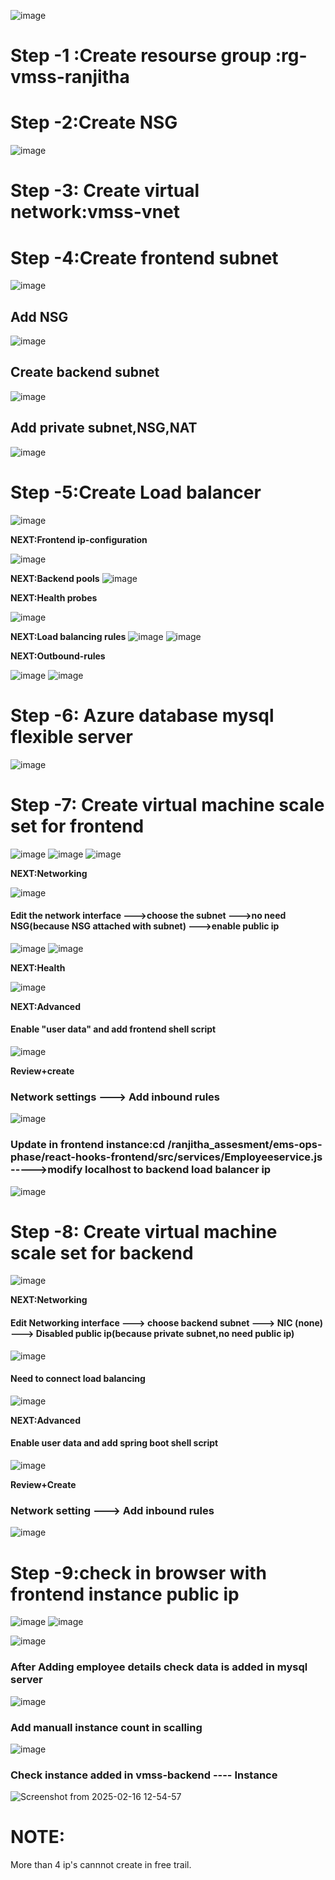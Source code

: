 

![image](https://github.com/user-attachments/assets/484f5e25-a0d6-400e-8bf6-f287999d6f05)








# Step -1 :Create resourse group :**rg-vmss-ranjitha**

# Step -2:Create NSG
![image](https://github.com/user-attachments/assets/da5a9ac8-e9b7-45dd-af28-6280ac19c557)

# Step -3: Create virtual network:**vmss-vnet**

# Step -4:Create frontend subnet
![image](https://github.com/user-attachments/assets/de8c7e1b-5c55-4908-a2a0-cf0e17db681d)

## Add NSG

![image](https://github.com/user-attachments/assets/8cc31740-813c-4e6f-9e0b-db8ea3a0537b)

## Create backend subnet

![image](https://github.com/user-attachments/assets/31056f24-ac8d-4dab-829b-9132fae74b64)

## Add private subnet,NSG,NAT

![image](https://github.com/user-attachments/assets/b724c96e-c3b2-4b1e-9610-c2fadcb1f9e0)

# Step -5:Create Load balancer
![image](https://github.com/user-attachments/assets/1df51568-e3ed-4814-8f26-fa899eeb58bb)

**NEXT:Frontend ip-configuration**

![image](https://github.com/user-attachments/assets/82747947-e7fd-4df8-a8ee-2824c71d93bf)

**NEXT:Backend pools**
![image](https://github.com/user-attachments/assets/31ede0de-a8ab-4294-8a3d-865d631d0550)

**NEXT:Health probes**

![image](https://github.com/user-attachments/assets/493b9f08-28b4-4526-9eb9-f1f4fc16abc9)

**NEXT:Load balancing rules**
![image](https://github.com/user-attachments/assets/216ff331-3098-4c51-81dc-5653b0116364)
![image](https://github.com/user-attachments/assets/7fcb4a11-59c9-4ef1-9a28-7a1a82b8f541)


**NEXT:Outbound-rules**

![image](https://github.com/user-attachments/assets/e0e74137-a8df-41aa-84e5-1fe3a283ef49)
![image](https://github.com/user-attachments/assets/1489a3ad-55d0-4f19-8d79-d1ad68701d1a)

# Step -6: Azure database mysql flexible server
![image](https://github.com/user-attachments/assets/2ba8ccf0-34c6-480b-af31-9d55599f74f9)

# Step -7: Create virtual machine scale set for frontend
![image](https://github.com/user-attachments/assets/a4847dd7-6235-4c05-987a-a2e3a2c54738)
![image](https://github.com/user-attachments/assets/9c605320-ba8d-451f-9160-c3adbf5ac705)
![image](https://github.com/user-attachments/assets/c0d9adc2-67be-4377-aefe-4df4e85861b1)

**NEXT:Networking**

![image](https://github.com/user-attachments/assets/5ccfe1be-b142-47c9-836e-9bb11000b18c)

#### Edit the network interface --->choose the subnet --->no need NSG(because NSG attached with subnet) --->enable public ip

![image](https://github.com/user-attachments/assets/1c4edbb6-61ca-4d01-ba6c-15899bb8e3dd)
![image](https://github.com/user-attachments/assets/ee7575e8-6a7f-40ca-a609-d0009d6e66c2)

**NEXT:Health**

![image](https://github.com/user-attachments/assets/6015c887-5fc4-48b0-94d1-4d7845a7b629)

**NEXT:Advanced**

#### Enable "user data" and add frontend shell script

![image](https://github.com/user-attachments/assets/f088145d-122b-4201-8b42-eb8681c2fc7a)

**Review+create**

### Network settings ---> Add inbound rules

![image](https://github.com/user-attachments/assets/44f3ca0a-2201-4605-94b5-56ca44c4d420)

### Update in frontend instance:cd /ranjitha_assesment/ems-ops-phase/react-hooks-frontend/src/services/Employeeservice.js ----->modify localhost to backend load balancer ip
![image](https://github.com/user-attachments/assets/b71d6f43-1ff2-4276-b08e-b395fc89cf2f)



# Step -8: Create virtual machine scale set for backend
![image](https://github.com/user-attachments/assets/ba086d2f-cc7f-4506-9d28-d9c0a726c0a3)

**NEXT:Networking**

#### Edit Networking interface ---> choose backend subnet ---> NIC (none) ---> Disabled public ip(because private subnet,no need public ip)

![image](https://github.com/user-attachments/assets/e18d002b-7d7c-4595-94d8-307fa06e781a)

#### Need to connect load balancing

![image](https://github.com/user-attachments/assets/e4ffc26b-dc40-4706-918c-d1f799d41aa9)

**NEXT:Advanced**

#### Enable user data and add spring boot shell script

![image](https://github.com/user-attachments/assets/9dbfa0b4-2433-4698-9cff-0e71e0c5a98b)

**Review+Create**

### Network setting ---> Add inbound rules

![image](https://github.com/user-attachments/assets/cbb2e8de-2678-4bcf-8c8f-04fedff92925)


# Step -9:check in browser with frontend instance public ip

![image](https://github.com/user-attachments/assets/655030ae-65ff-4c54-8b0c-394d493c8e95)
![image](https://github.com/user-attachments/assets/f0425858-23ac-4e73-aa2d-c9b13eade37f)

![image](https://github.com/user-attachments/assets/b225eb2c-02f7-4a03-9bde-ee79abf6faa8)


### After Adding employee details check data is added in mysql server

![image](https://github.com/user-attachments/assets/c27883b6-78a0-40ba-af2e-ca14cbe1bd50)


### Add manuall instance count in scalling

![image](https://github.com/user-attachments/assets/d728d77d-f618-4dd8-90d6-a3715b773bf5)

### Check instance added in vmss-backend ---- Instance

![Screenshot from 2025-02-16 12-54-57](https://github.com/user-attachments/assets/01154b0f-aae2-4e67-8534-648abef70dc9)


# NOTE: 
More than 4 ip's cannnot create in free trail.
